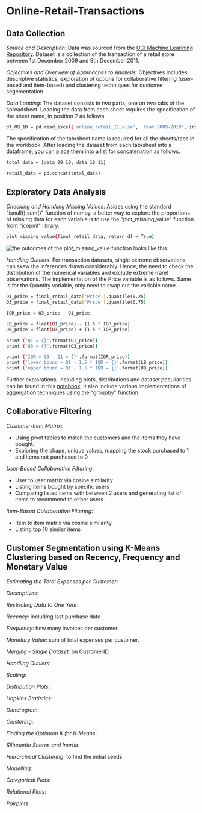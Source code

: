 # Online-Retail-Transactions

## Data Collection

*Source and Description*: Data was sourced from the [UCI Machine Learining Repository](https://archive.ics.uci.edu/ml/datasets/Online+Retail+II). Dataset is a collection of the transaction of a retail store between 1st December 2009 and 9th December 2011.

*Objectives and Overview of Approaches to Analysis*: Objectives includes descriptive statistics, exploration of options for collaborative filtering (user-based and item-based) and clustering techniques for customer segementation.

*Data Loading*: The dataset consists in two parts, one on two tabs of the spreadsheet. Loading the data from each sheet requires the specification of the sheet name, in position 2 as follows.

```bash
df_09_10 = pd.read_excel('online_retail_II.xlsx', 'Year 2009-2010', index_col=None, na_values=['NA'])
```

The specification of the tab/sheet name is required for all the sheets/tabs in the workbook. After loading the dataset from each tab/sheet into a dataframe, you can place them into a list for concatenation as follows.

```bash
total_data = [data_09_10, data_10_11]

retail_data = pd.concat(total_data)
```

## Exploratory Data Analysis

*Checking and Handling Missing Values*: Asides using the standard "isnull().sum()" function of numpy, a better way to explore the proportions of missing data for each variable is to use the "plot_missing_value" function from "jcopml" library.

```bash
plot_missing_value(final_retail_data, return_df = True)
```

![the outcomes of the plot_missing_value function looks like this](https://github.com/Otobi1/Online-Retail-Transactions/blob/master/image.png)

*Handling Outliers*: For transaction datasets, single extreme observations can skew the inferences drawn considerably. Hence, the need to check the distribution of the numerical variables and exclude extreme (rare) observations. The implementation of the Price variable is as follows. Same is for the Quantity variable, only need to swap out the variable name.

```bash
Q1_price = final_retail_data['Price'].quantile(0.25)
Q3_price = final_retail_data['Price'].quantile(0.75)

IQR_price = Q3_price - Q1_price

LB_price = float(Q1_price) - (1.5 * IQR_price)
UB_price = float(Q3_price) + (1.5 * IQR_price)

print ('Q1 = {}'.format(Q1_price))
print ('Q3 = {}'.format(Q3_price))

print ('IQR = Q3 - Q1 = {}'.format(IQR_price))
print ('lower bound = Q1 - 1.5 * IQR = {}'.format(LB_price))
print ('upper bound = Q1 - 1.5 * IQR = {}'.format(UB_price))
```

Further explorations, including plots, distributions and dataset peculiarities can be found in this [notebook](https://github.com/Otobi1/Online-Retail-Transactions/blob/master/Online_Retail_Transactions_EDA.ipynb). It also include various implementations of aggregation techniques using the "groupby" function.

## Collaborative Filtering

*Customer-Item Matrix*:

- Using pivot tables to match the customers and the items they have bought.
- Exploring the shape, unique values, mapping the stock purchased to 1 and items not purchased to 0

*User-Based Collaborative Filtering*:

- User to user matrix via cosine similarity
- Listing items bought by specific users
- Comparing listed items with between 2 users and generating list of items to recommend to either users.

*Item-Based Collaborative Filtering*:

- Item to item matrix via cosine similarity
- Listing top 10 similar items

## Customer Segmentation using K-Means Clustering based on Recency, Frequency and Monetary Value

*Estimating the Total Expenses per Customer*:

*Descriptives*:

*Restricting Data to One Year*:

*Recency*: including last purchase date

*Frequency*: how many invoices per customer

*Monetary Value*: sum of total expenses per customer.

*Merging - Single Dataset*: on CustomerID

*Handling Outliers*:

*Scaling*:

*Distribution Plots*:

*Hopkins Statistics*:

*Dendrogram*:

*Clustering*:

*Finding the Optimum K for K-Means*:

*Silhouette Scores and Inertia*:

*Hierarchical Clustering*: to find the initial seeds

*Modelling*:

*Categorical Plots*:

*Relational Plots*:

*Pairplots*:
